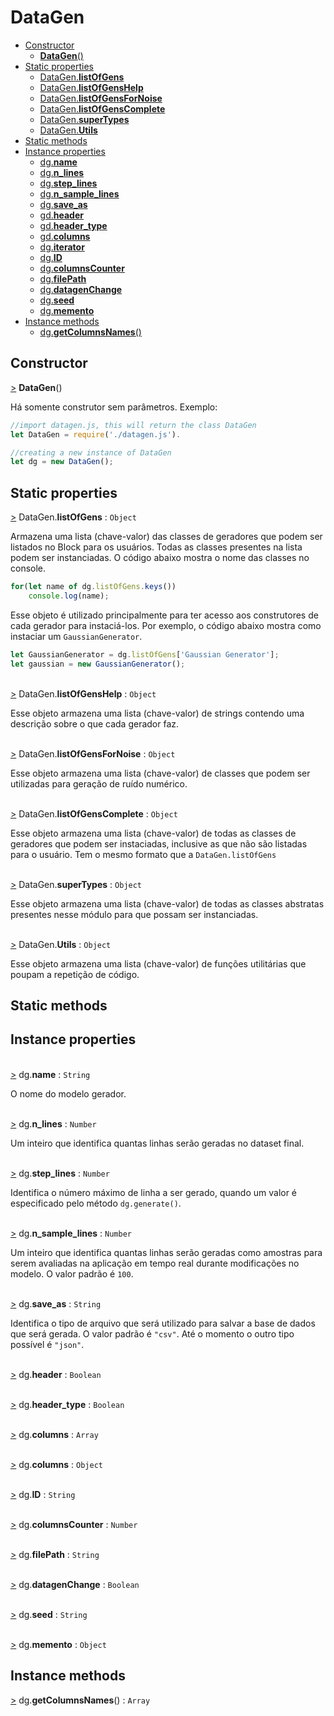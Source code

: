 
# DataGen

- [Constructor](#constructor)
  - [**DataGen**()](#datagen-cons)
- [Static properties](#static-properties)
  - [DataGen.**listOfGens**](#DataGen.listOfGens)
  - [DataGen.**listOfGensHelp**](#DataGen.listOfGensHelp)
  - [DataGen.**listOfGensForNoise**](#DataGen.listOfGensForNoise)
  - [DataGen.**listOfGensComplete**](#DataGen.listOfGensComplete)
  - [DataGen.**superTypes**](#DataGen.superTypes)
  - [DataGen.**Utils**](#DataGen.Utils)
- [Static methods](#static-methods)
- [Instance properties](#instance-properties)
  - [dg.**name**](#dg.name)
  - [dg.**n_lines**](#dg.n_lines)
  - [dg.**step_lines**](#dg.step_lines)
  - [dg.**n_sample_lines**](#dg.n_sample_lines)
  - [dg.**save_as**](#dg.save_as)
  - [gd.**header**](#gd.header)
  - [gd.**header_type**](#gd.header_type)
  - [gd.**columns**](#gd.columns)
  - [dg.**iterator**](#gd.iterator)
  - [dg.**ID**](#gd.ID)
  - [dg.**columnsCounter**](#gd.columnsCounter)
  - [dg.**filePath**](#gd.filePath)
  - [dg.**datagenChange**](#gd.datagenChange)
  - [dg.**seed**](#gd.seed)
  - [dg.**memento**](#gd.memento)
- [Instance methods](#instance-methods)
  - [dg.**getColumnsNames**()](#dg.getColumnsNames)

## Constructor

<a class="anchor" href="#DataGen-cons" name="DataGen-cons">></a> **DataGen**()

Há somente construtor sem parâmetros. Exemplo:

```javascript
//import datagen.js, this will return the class DataGen
let DataGen = require('./datagen.js').

//creating a new instance of DataGen
let dg = new DataGen();
```

## Static properties

<a href='#DataGen.listOfGens' name='DataGen.listOfGens'>></a> DataGen.**listOfGens** : `Object`

Armazena uma lista (chave-valor) das classes de geradores que podem ser listados no Block para os usuários. Todas as classes presentes na lista podem ser instanciadas. O código abaixo mostra o nome das classes no console.

```javascript
for(let name of dg.listOfGens.keys())
    console.log(name);
```

Esse objeto é utilizado principalmente para ter acesso aos construtores de cada gerador para instaciá-los. Por exemplo, o código abaixo mostra como instaciar um `GaussianGenerator`.

```javascript
let GaussianGenerator = dg.listOfGens['Gaussian Generator'];
let gaussian = new GaussianGenerator();
```

<br><a href='#DataGen.listOfGensHelp' name='DataGen.listOfGensHelp'>></a> DataGen.**listOfGensHelp** : `Object`

Esse objeto armazena uma lista (chave-valor) de strings contendo uma descrição sobre o que cada gerador faz.

<br><a href='#DataGen.listOfGensForNoise' name='DataGen.listOfGensForNoise'>></a> DataGen.**listOfGensForNoise** : `Object`

Esse objeto armazena uma lista (chave-valor) de classes que podem ser utilizadas para geração de ruído numérico.

<br><a href='#DataGen.listOfGensComplete' name='DataGen.listOfGensComplete'>></a> DataGen.**listOfGensComplete** : `Object`

Esse objeto armazena uma lista (chave-valor) de todas as classes de geradores que podem ser instaciadas, inclusive as que não são listadas para o usuário. Tem o mesmo formato que a `DataGen.listOfGens`

<br><a href='#DataGen.superTypes' name='DataGen.superTypes'>></a> DataGen.**superTypes** : `Object`

Esse objeto armazena uma lista (chave-valor) de todas as classes abstratas presentes nesse módulo para que possam ser instanciadas.

<br><a href='#DataGen.Utils' name='DataGen.Utils'>></a> DataGen.**Utils** : `Object`

Esse objeto armazena uma lista (chave-valor) de funções utilitárias que poupam a repetição de código.

## Static methods

## Instance properties

<br><a href='#dg.name' name='dg.name'>></a> dg.**name** : `String`

O nome do modelo gerador.

<br><a href='#dg.n_lines' name='dg.n_lines'>></a> dg.**n_lines** : `Number`

Um inteiro que identifica quantas linhas serão geradas no dataset final.

<br><a href='#dg.step_lines' name='dg.step_lines'>></a> dg.**step_lines** : `Number`

Identifica o número máximo de linha a ser gerado, quando um valor é especificado pelo método `dg.generate()`.

<br><a href='#dg.n_sample_lines' name='dg.n_sample_lines'>></a> dg.**n_sample_lines** : `Number`

Um inteiro que identifica quantas linhas serão geradas como amostras para serem avaliadas na aplicação em tempo real durante modificações no modelo. O valor padrão é `100`.

<br><a href='#dg.save_as' name='dg.save_as'>></a> dg.**save_as** : `String`

Identifica o tipo de arquivo que será utilizado para salvar a base de dados que será gerada. O valor padrão é `"csv"`. Até o momento o outro tipo possível é `"json"`.

<br><a href='#gd.header' name='dg.header'>></a> dg.**header** : `Boolean`

<br><a href='#gd.header_type' name='dg.header_type'>></a> dg.**header_type** : `Boolean`

<br><a href='#gd.columns' name='dg.columns'>></a> dg.**columns** : `Array`

<br><a href='#gd.iterator' name='dg.iterator'>></a> dg.**columns** : `Object`

<br><a href='#gd.ID' name='dg.ID'>></a> dg.**ID** : `String`

<br><a href='#gd.columnsCounter' name='dg.columnsCounter'>></a> dg.**columnsCounter** : `Number`

<br><a href='#gd.filePath' name='dg.filePath'>></a> dg.**filePath** : `String`

<br><a href='#gd.datagenChange' name='dg.datagenChange'>></a> dg.**datagenChange** : `Boolean`

<br><a href='#gd.seed' name='dg.seed'>></a> dg.**seed** : `String`

<br><a href='#gd.memento' name='dg.memento'>></a> dg.**memento** : `Object`

## Instance methods

<a href="#dg.getColumnsNames" name='dg.getColumnsNames'>></a> dg.**getColumnsNames**() : `Array`

